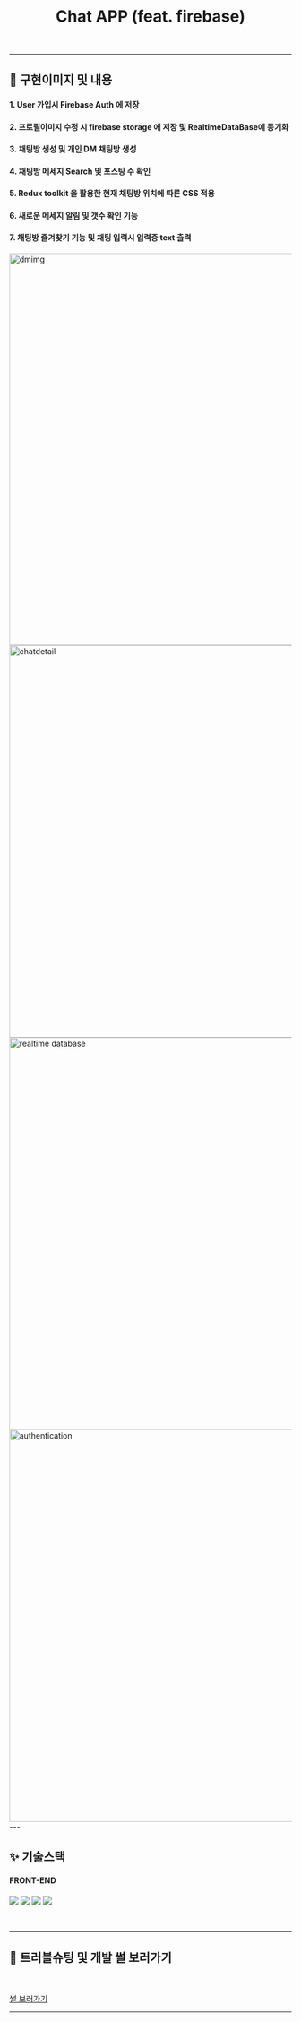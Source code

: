 <div align="center">
    <h1> Chat APP (feat. firebase) </h1>
</div>

<br>

---

## 📸 구현이미지 및 내용

#### 1. User 가입시 Firebase Auth 에 저장
#### 2. 프로필이미지 수정 시 firebase storage 에 저장 및 RealtimeDataBase에 동기화
#### 3. 채팅방 생성 및 개인 DM 채팅방 생성
#### 4. 채팅방 메세지 Search 및 포스팅 수 확인
#### 5. Redux toolkit 을 활용한 현재 채팅방 위치에 따른 CSS 적용
#### 6. 새로운 메세지 알림 및 갯수 확인 기능
#### 7. 채팅방 즐겨찾기 기능 및 채팅 입력시 입력중 text 출력

<img width="700" alt="dmimg" src="https://github.com/Gnar-dev/ChatApp/assets/121690671/280cc78e-33fd-42d0-bf07-dcffc2e5d751">
<img width="700" alt="chatdetail" src="https://github.com/Gnar-dev/ChatApp/assets/121690671/dfc16801-746c-4a8b-bd48-8a32d71ed1d0">
<img width="700" alt="realtime database" src="https://github.com/Gnar-dev/ChatApp/assets/121690671/8d4d17e8-b93e-4b16-b495-c154fbb042a8">
<img width="700" alt="authentication" src="https://github.com/Gnar-dev/ChatApp/assets/121690671/e9a37e4a-35d4-4b1f-8daf-92fa52670cd9">
---

## ✨ 기술스택 

#### FRONT-END

<img src="https://img.shields.io/badge/react-61DAFB?style=for-the-badge&logo=react&logoColor=black"> <img src="https://img.shields.io/badge/javascript-F7DF1E?style=for-the-badge&logo=javascript&logoColor=white"> 
<img src="https://img.shields.io/badge/styledComponents-DB7093?style=for-the-badge&logo=styledComponents&logoColor=white">
<img src="https://img.shields.io/badge/Firebase-FFCA28?style=for-the-badge&logo=firebase&logoColor=black"/>

<br>

---

## 🔎 트러블슈팅 및 개발 썰 보러가기
<br>

[썰 보러가기](https://ddoit8393.tistory.com/21)

---
